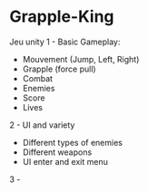 # Grapple-King
Jeu unity 
1 - Basic Gameplay:
- Mouvement (Jump, Left, Right)
- Grapple (force pull)
- Combat
- Enemies
- Score
- Lives

2 - UI and variety
- Different types of enemies
- Different weapons
- UI enter and exit menu 

3 - 
